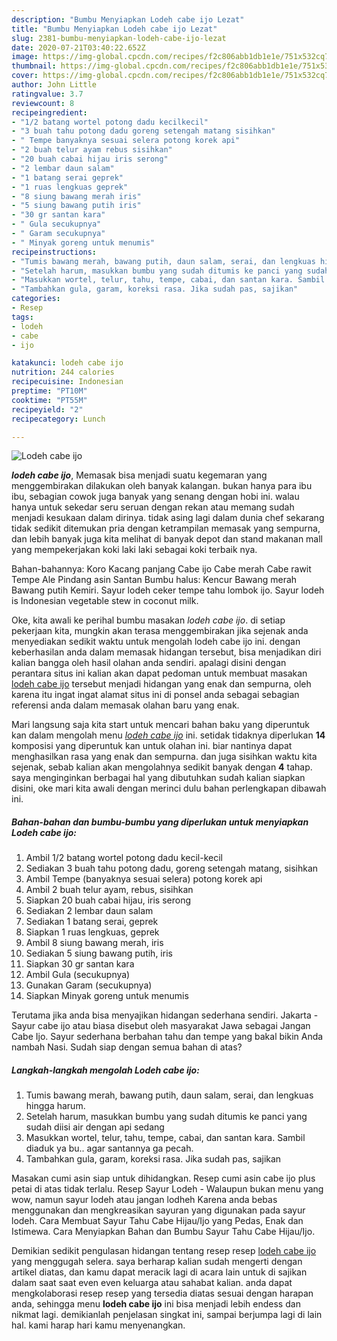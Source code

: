```yaml
---
description: "Bumbu Menyiapkan Lodeh cabe ijo Lezat"
title: "Bumbu Menyiapkan Lodeh cabe ijo Lezat"
slug: 2381-bumbu-menyiapkan-lodeh-cabe-ijo-lezat
date: 2020-07-21T03:40:22.652Z
image: https://img-global.cpcdn.com/recipes/f2c806abb1db1e1e/751x532cq70/lodeh-cabe-ijo-foto-resep-utama.jpg
thumbnail: https://img-global.cpcdn.com/recipes/f2c806abb1db1e1e/751x532cq70/lodeh-cabe-ijo-foto-resep-utama.jpg
cover: https://img-global.cpcdn.com/recipes/f2c806abb1db1e1e/751x532cq70/lodeh-cabe-ijo-foto-resep-utama.jpg
author: John Little
ratingvalue: 3.7
reviewcount: 8
recipeingredient:
- "1/2 batang wortel potong dadu kecilkecil"
- "3 buah tahu potong dadu goreng setengah matang sisihkan"
- " Tempe banyaknya sesuai selera potong korek api"
- "2 buah telur ayam rebus sisihkan"
- "20 buah cabai hijau iris serong"
- "2 lembar daun salam"
- "1 batang serai geprek"
- "1 ruas lengkuas geprek"
- "8 siung bawang merah iris"
- "5 siung bawang putih iris"
- "30 gr santan kara"
- " Gula secukupnya"
- " Garam secukupnya"
- " Minyak goreng untuk menumis"
recipeinstructions:
- "Tumis bawang merah, bawang putih, daun salam, serai, dan lengkuas hingga harum."
- "Setelah harum, masukkan bumbu yang sudah ditumis ke panci yang sudah diisi air dengan api sedang"
- "Masukkan wortel, telur, tahu, tempe, cabai, dan santan kara. Sambil diaduk ya bu.. agar santannya ga pecah."
- "Tambahkan gula, garam, koreksi rasa. Jika sudah pas, sajikan"
categories:
- Resep
tags:
- lodeh
- cabe
- ijo

katakunci: lodeh cabe ijo 
nutrition: 244 calories
recipecuisine: Indonesian
preptime: "PT10M"
cooktime: "PT55M"
recipeyield: "2"
recipecategory: Lunch

---
```



![Lodeh cabe ijo](https://img-global.cpcdn.com/recipes/f2c806abb1db1e1e/751x532cq70/lodeh-cabe-ijo-foto-resep-utama.jpg)

<b><i>lodeh cabe ijo</i></b>, Memasak bisa menjadi suatu kegemaran yang menggembirakan dilakukan oleh banyak kalangan. bukan hanya para ibu ibu, sebagian cowok juga banyak yang senang dengan hobi ini. walau hanya untuk sekedar seru seruan dengan rekan atau memang sudah menjadi kesukaan dalam dirinya. tidak asing lagi dalam dunia chef sekarang tidak sedikit ditemukan pria dengan ketrampilan memasak yang sempurna, dan lebih banyak juga kita melihat di banyak depot dan stand makanan mall yang mempekerjakan koki laki laki sebagai koki terbaik nya.

Bahan-bahannya: Koro Kacang panjang Cabe ijo Cabe merah Cabe rawit Tempe Ale Pindang asin Santan Bumbu halus: Kencur Bawang merah Bawang putih Kemiri. Sayur lodeh ceker tempe tahu lombok ijo. Sayur lodeh is Indonesian vegetable stew in coconut milk.

Oke, kita awali ke perihal bumbu masakan <i>lodeh cabe ijo</i>. di setiap pekerjaan kita, mungkin akan terasa menggembirakan jika sejenak anda menyediakan sedikit waktu untuk mengolah lodeh cabe ijo ini. dengan keberhasilan anda dalam memasak hidangan tersebut, bisa menjadikan diri kalian bangga oleh hasil olahan anda sendiri. apalagi disini dengan perantara situs ini kalian akan dapat pedoman untuk membuat masakan <u>lodeh cabe ijo</u> tersebut menjadi hidangan yang enak dan sempurna, oleh karena itu ingat ingat alamat situs ini di ponsel anda sebagai sebagian referensi anda dalam memasak olahan baru yang enak.


Mari langsung saja kita start untuk mencari bahan baku yang diperuntuk kan dalam mengolah menu <u><i>lodeh cabe ijo</i></u> ini. setidak tidaknya diperlukan <b>14</b> komposisi yang diperuntuk kan untuk olahan ini. biar nantinya dapat menghasilkan rasa yang enak dan sempurna. dan juga sisihkan waktu kita sejenak, sebab kalian akan mengolahnya sedikit banyak dengan <b>4</b> tahap. saya menginginkan berbagai hal yang dibutuhkan sudah kalian siapkan disini, oke mari kita awali dengan merinci dulu bahan perlengkapan dibawah ini.

<!--inarticleads1-->

##### Bahan-bahan dan bumbu-bumbu yang diperlukan untuk menyiapkan Lodeh cabe ijo:

1. Ambil 1/2 batang wortel potong dadu kecil-kecil
1. Sediakan 3 buah tahu potong dadu, goreng setengah matang, sisihkan
1. Ambil  Tempe (banyaknya sesuai selera) potong korek api
1. Ambil 2 buah telur ayam, rebus, sisihkan
1. Siapkan 20 buah cabai hijau, iris serong
1. Sediakan 2 lembar daun salam
1. Sediakan 1 batang serai, geprek
1. Siapkan 1 ruas lengkuas, geprek
1. Ambil 8 siung bawang merah, iris
1. Sediakan 5 siung bawang putih, iris
1. Siapkan 30 gr santan kara
1. Ambil  Gula (secukupnya)
1. Gunakan  Garam (secukupnya)
1. Siapkan  Minyak goreng untuk menumis


Terutama jika anda bisa menyajikan hidangan sederhana sendiri. Jakarta - Sayur cabe ijo atau biasa disebut oleh masyarakat Jawa sebagai Jangan Cabe Ijo. Sayur sederhana berbahan tahu dan tempe yang bakal bikin Anda nambah Nasi. Sudah siap dengan semua bahan di atas? 

<!--inarticleads2-->

##### Langkah-langkah mengolah Lodeh cabe ijo:

1. Tumis bawang merah, bawang putih, daun salam, serai, dan lengkuas hingga harum.
1. Setelah harum, masukkan bumbu yang sudah ditumis ke panci yang sudah diisi air dengan api sedang
1. Masukkan wortel, telur, tahu, tempe, cabai, dan santan kara. Sambil diaduk ya bu.. agar santannya ga pecah.
1. Tambahkan gula, garam, koreksi rasa. Jika sudah pas, sajikan


Masakan cumi asin siap untuk dihidangkan. Resep cumi asin cabe ijo plus petai di atas tidak terlalu. Resep Sayur Lodeh - Walaupun bukan menu yang wow, namun sayur lodeh atau jangan lodheh Karena anda bebas menggunakan dan mengkreasikan sayuran yang digunakan pada sayur lodeh. Cara Membuat Sayur Tahu Cabe Hijau/Ijo yang Pedas, Enak dan Istimewa. Cara Menyiapkan Bahan dan Bumbu Sayur Tahu Cabe Hijau/Ijo. 

Demikian sedikit pengulasan hidangan tentang resep resep <u>lodeh cabe ijo</u> yang menggugah selera. saya berharap kalian sudah mengerti dengan artikel diatas, dan kamu dapat meracik lagi di acara lain untuk di sajikan dalam saat saat even even keluarga atau sahabat kalian. anda dapat mengkolaborasi resep resep yang tersedia diatas sesuai dengan harapan anda, sehingga menu <b>lodeh cabe ijo</b> ini bisa menjadi lebih endess dan nikmat lagi. demikianlah penjelasan singkat ini, sampai berjumpa lagi di lain hal. kami harap hari kamu menyenangkan.
